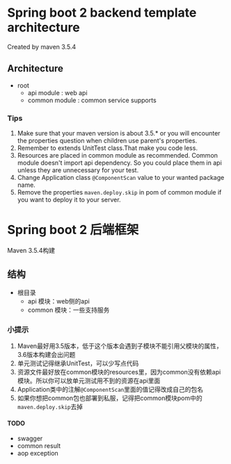 # Spring boot 2 backend template architecture
Created by maven 3.5.4
## Architecture
- root
    - api module : web api
    - common module : common service supports
    
### Tips
1. Make sure that your maven version is about 3.5.* or you will encounter the properties question when children use parent's properties.
2. Remember to extends UnitTest class.That make you code less.
3. Resources are placed in common module as recommended. Common module doesn't import api dependency. So you could place them in api unless they are unnecessary for your test.
4. Change Application class `@ComponentScan` value to your wanted package name.
5. Remove the properties `maven.deploy.skip` in pom of common module if you want to deploy it to your server.

# Spring boot 2 后端框架
Maven 3.5.4构建
## 结构
- 根目录
    - api 模块：web侧的api
    - common 模块：一些支持服务
    
### 小提示
1. Maven最好用3.5版本，低于这个版本会遇到子模块不能引用父模块的属性，3.6版本构建会出问题
2. 单元测试记得继承UnitTest，可以少写点代码
3. 资源文件最好放在common模块的resources里，因为common没有依赖api模块。所以你可以放单元测试用不到的资源在api里面
4. Application类中的注解`@ComponentScan`里面的值记得改成自己的包名
5. 如果你想把common包也部署到私服，记得把common模块pom中的`maven.deploy.skip`去掉

#### TODO 
- swagger
- common result
- aop exception